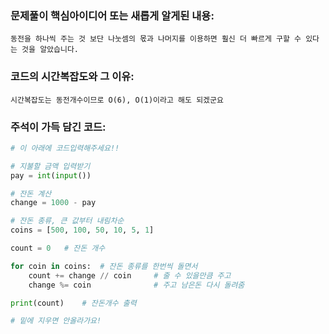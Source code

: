 ### 문제풀이 핵심아이디어 또는 새롭게 알게된 내용: 
    동전을 하나씩 주는 것 보단 나눗셈의 몫과 나머지를 이용하면 훨신 더 빠르게 구할 수 있다는 것을 알았습니다.
    
### 코드의 시간복잡도와 그 이유:
    시간복잡도는 동전개수이므로 O(6), O(1)이라고 해도 되겠군요
    
    
### 주석이 가득 담긴 코드:
```python
# 이 아래에 코드입력해주세요!!

# 지불할 금액 입력받기
pay = int(input())

# 잔돈 계산
change = 1000 - pay

# 잔돈 종류, 큰 값부터 내림차순
coins = [500, 100, 50, 10, 5, 1]

count = 0   # 잔돈 개수

for coin in coins:  # 잔돈 종류를 한번씩 돌면서
    count += change // coin     # 줄 수 있을만큼 주고
    change %= coin              # 주고 남은돈 다시 돌려줌

print(count)    # 잔돈개수 출력

# 밑에 지우면 안올라가요!
```
